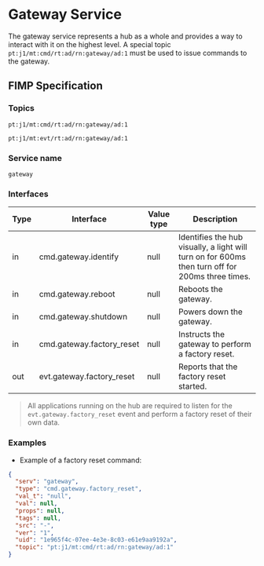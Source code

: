 # Gateway Service

The gateway service represents a hub as a whole and provides a way to interact with it on the highest level.
A special topic `pt:j1/mt:cmd/rt:ad/rn:gateway/ad:1` must be used to issue commands to the gateway.

## FIMP Specification

### Topics

`pt:j1/mt:cmd/rt:ad/rn:gateway/ad:1`

`pt:j1/mt:evt/rt:ad/rn:gateway/ad:1`

### Service name

`gateway`

### Interfaces

| Type | Interface                 | Value type | Description                                                                                      |
|------|---------------------------|------------|--------------------------------------------------------------------------------------------------|
| in   | cmd.gateway.identify      | null       | Identifies the hub visually, a light will turn on for 600ms then turn off for 200ms three times. |
| in   | cmd.gateway.reboot        | null       | Reboots the gateway.                                                                             |
| in   | cmd.gateway.shutdown      | null       | Powers down the gateway.                                                                         |
| in   | cmd.gateway.factory_reset | null       | Instructs the gateway to perform a factory reset.                                                |
| out  | evt.gateway.factory_reset | null       | Reports that the factory reset started.                                                          |

> All applications running on the hub are required to listen for the `evt.gateway.factory_reset` event and perform a factory reset of their own data.

### Examples

* Example of a factory reset command:

```json
{
  "serv": "gateway",
  "type": "cmd.gateway.factory_reset",
  "val_t": "null",
  "val": null,
  "props": null,
  "tags": null,
  "src": "-",
  "ver": "1",
  "uid": "1e965f4c-07ee-4e3e-8c03-e61e9aa9192a",
  "topic": "pt:j1/mt:cmd/rt:ad/rn:gateway/ad:1"
}
```